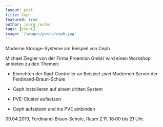 ```yaml
---
layout: post
title: Ceph 
featured: true
author: joerg_reuter
tags: [event]
image: '/images/posts/ceph.jpg'
---
```

Moderne Storage-Systeme am Beispiel von Ceph

Michael Ziegler von der Firma Proemion GmbH wird einen Workshop anbieten zu den Themen:

-  Einrichten der Raid-Controller an Beispiel zwei Modernen Server der Ferdinand-Braun-Schule

- Ceph installieren auf einem dritten System

- PVE-Cluster aufsetzen

- Ceph aufsetzen und ins PVE einbinden

09.04.2019, Ferdinand-Braun-Schule, Raum 2.11. 18:00 bis 21 Uhr.
